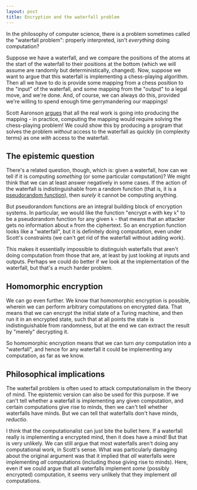```yaml
---
layout: post
title: Encryption and the waterfall problem
---
```


In the philosophy of computer science, there is a problem sometimes
called the "waterfall problem": properly interpreted, isn't *everything*
doing computation?

Suppose we have a waterfall, and we compare the positions of the atoms at the
start of the waterfall to their positions at the bottom (which we will assume are
randomly but deterministically, changed). Now, suppose we want
to argue that this waterfall is implementing a chess-playing algorithm. Then
all we have to do is provide some mapping from a chess position to the "input" 
of the waterfall, and some mapping from the "output" to a legal move, and we're
done. And, of course, we can always do this, provided we're willing to spend enough
time gerrymandering our mappings!

Scott Aaronson [argues](http://www.scottaaronson.com/papers/philos.pdf#page=22) that all the real work is going into producing the mapping -
in practice, computing the mapping would require solving the chess-playing problem! We could
show this by producing a program that solves the problem *without* access to the 
waterfall as quickly (in complexity terms) as one *with* access to the waterfall.

## The epistemic question

There's a related question, though, which is: given a waterfall, how can we tell if it
is computing *something* (or some particular computation)? We might think that we can 
at least answer negatively in some cases. If the action of the waterfall is indistinguishable 
from a random function (that is, it is a [pseudorandom function](https://en.wikipedia.org/wiki/Pseudorandom_function_family)), then *surely* it 
cannot be computing anything.

<!-- more -->

But pseudorandom functions are an integral building block of encryption systems. In particular,
we would like the function "encrypt `m` with key `k`" to be a pseudorandom function for any
given `k` - that means that an attacker gets no information about `m` from the ciphertext.
So an encryption function looks like a "waterfall", but it is definitely doing computation,
even under Scott's constraints (we can't get rid of the waterfall without adding work).

This makes it essentially impossible to distinguish waterfalls that aren't doing computation
from those that are, at least by just looking at inputs and outputs. Perhaps we could 
do better if we look at the implementation of the waterfall, but that's a much harder problem.

## Homomorphic encryption

We can go even further. We know that homomorphic encryption is possible, wherein we
can perform arbitrary computations on encrypted data. That means that we can encrypt
the initial state of a Turing machine, and then run it in an encrypted state, such that
at all points the state is indistinguishable from randomness, but at the end we can
extract the result by "merely" decrypting it. 

So homomorphic encryption means that we can turn *any* computation into a "waterfall", and
hence for any waterfall it could be implementing any computation, as far as we know.

## Philosophical implications

The waterfall problem is often used to attack computationalism in the theory of mind. The 
epistemic version can also be used for this purpose. If we can't tell whether a waterfall
is implementing any given computation, and certain computations give rise to minds, then
we can't tell whether waterfalls have minds. But we can tell that waterfalls don't have minds, 
*reductio*.

I think that the computationalist can just bite the bullet here. If a waterfall really is
implementing a encrypted mind, then it does have a mind! But that is very unlikely. We can
still argue that most waterfalls aren't doing any computational work, in Scott's sense. What
was particularly damaging about the original argument was that it implied that *all* waterfalls
were implementing *all* computations (including those giving rise to minds). Here, even if 
we could argue that all waterfalls implement *some* (possibly encrypted) computation, it 
seems very unlikely that they implement *all* computations.
